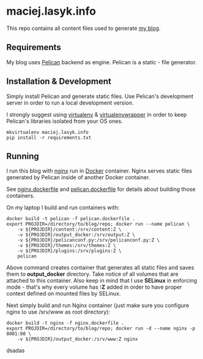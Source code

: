 # maciej.lasyk.info #

This repo contains all content files used to generate 
[my blog](http://maciej.lasyk.info).

## Requirements ##

My blog uses [Pelican](http://blog.getpelican.com/) backend as engine. Pelican 
is a static - file generator.

## Installation & Development ##

Simply install Pelican and generate static files. Use Pelican's development
server in order to run a local development version.

I strongly suggest using [virtualenv](https://virtualenv.pypa.io/en/stable/) &
[virtualenvwrapper](https://virtualenvwrapper.readthedocs.io/en/latest/) in 
order to keep Pelican's libraries isolated from your OS ones.

```
mkvirtualenv maciej.lasyk.info
pip install -r requirements.txt
```

## Running ##

I run this blog with [nginx](https://www.nginx.org/) run in 
[Docker](https://www.docker.com) container. Nginx serves static files 
generated by Pelican inside of another Docker container.

See [nginx.dockerfile](nginx.dockerfile) and 
[pelican.dockerfile](pelican.dockerfile) for details about building those
containers.

On my laptop I build and run containers with:

```
docker build -t pelican -f pelican.dockerfile .
export PROJDIR=/directory/to/blog/repo; docker run --name pelican \
    -v ${PROJDIR}/content:/srv/content:Z \
    -v ${PROJDIR}/output_docker:/srv/output:Z \
    -v ${PROJDIR}/pelicanconf.py:/srv/pelicanconf.py:Z \
    -v ${PROJDIR}/themes:/srv/themes:Z \
    -v ${PROJDIR}/plugins:/srv/plugins:Z \
    pelican
```

Above command creates container that generates all static files and saves
them to **output_docker** directory. Take notice of all volumes that are
attached to this container. Also keep in mind that I use **SELinux** in 
enforcing mode - that's why every volume has **:Z** added in order to have
proper context defined on mounted files by SELinux.

Next simply build and run Nginx container (just make sure you configure nginx
to use /srv/www as root directory):

```
docker build -t nginx -f nginx.dockerfile .
export PROJDIR=/directory/to/blog/repo; docker run -d --name nginx -p 8001:80 \
    -v ${PROJDIR}/output_docker:/srv/www:Z nginx
```
dsadas
